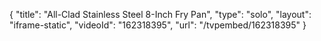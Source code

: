 {
    "title": "All-Clad Stainless Steel 8-Inch Fry Pan",
    "type": "solo",
    "layout": "iframe-static",
    "videoId": "162318395",
    "url": "\/tvpembed\/162318395"
}